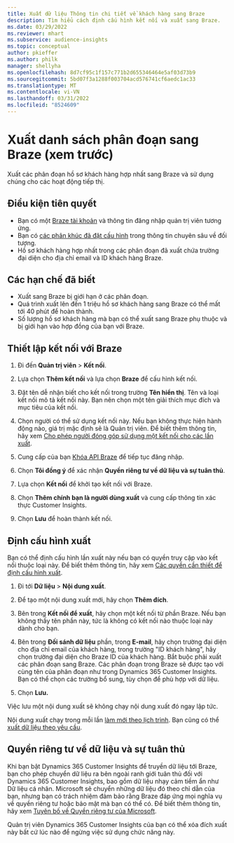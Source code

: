 ```yaml
---
title: Xuất dữ liệu Thông tin chi tiết về khách hàng sang Braze
description: Tìm hiểu cách định cấu hình kết nối và xuất sang Braze.
ms.date: 03/29/2022
ms.reviewer: mhart
ms.subservice: audience-insights
ms.topic: conceptual
author: pkieffer
ms.author: philk
manager: shellyha
ms.openlocfilehash: 8d7cf95c1f157c771b2d655346464e5af03d73b9
ms.sourcegitcommit: 5bd07f3a1288f003704acd576741cf6aedc1ac33
ms.translationtype: MT
ms.contentlocale: vi-VN
ms.lasthandoff: 03/31/2022
ms.locfileid: "8524609"
---
```

# <a name="export-segment-lists-to-braze-preview"></a>Xuất danh sách phân đoạn sang Braze (xem trước)

Xuất các phân đoạn hồ sơ khách hàng hợp nhất sang Braze và sử dụng chúng cho các hoạt động tiếp thị.

## <a name="prerequisites"></a>Điều kiện tiên quyết

-   Bạn có một [Braze tài khoản](https://www.braze.com/) và thông tin đăng nhập quản trị viên tương ứng.
-   Bạn có [các phân khúc đã đặt cấu hình](segments.md) trong thông tin chuyên sâu về đối tượng.
-   Hồ sơ khách hàng hợp nhất trong các phân đoạn đã xuất chứa trường đại diện cho địa chỉ email và ID khách hàng Braze. 

## <a name="known-limitations"></a>Các hạn chế đã biết

- Xuất sang Braze bị giới hạn ở các phân đoạn.
- Quá trình xuất lên đến 1 triệu hồ sơ khách hàng sang Braze có thể mất tới 40 phút để hoàn thành. 
- Số lượng hồ sơ khách hàng mà bạn có thể xuất sang Braze phụ thuộc và bị giới hạn vào hợp đồng của bạn với Braze.

## <a name="set-up-connection-to-braze"></a>Thiết lập kết nối với Braze

1. Đi đến **Quản trị viên** > **Kết nối**.

1. Lựa chọn **Thêm kết nối** và lựa chọn **Braze** để cấu hình kết nối.

1. Đặt tên dễ nhận biết cho kết nối trong trường **Tên hiển thị**. Tên và loại kết nối mô tả kết nối này. Bạn nên chọn một tên giải thích mục đích và mục tiêu của kết nối.

1. Chọn người có thể sử dụng kết nối này. Nếu bạn không thực hiện hành động nào, giá trị mặc định sẽ là Quản trị viên. Để biết thêm thông tin, hãy xem [Cho phép người đóng góp sử dụng một kết nối cho các lần xuất](connections.md#allow-contributors-to-use-a-connection-for-exports).

1. Cung cấp của bạn [Khóa API Braze](https://www.braze.com/docs/api/basics/) để tiếp tục đăng nhập. 

1. Chọn **Tôi đồng ý** để xác nhận **Quyền riêng tư về dữ liệu và sự tuân thủ**.

1. Lựa chọn **Kết nối** để khởi tạo kết nối với Braze.

1. Chọn **Thêm chính bạn là người dùng xuất** và cung cấp thông tin xác thực Customer Insights.

1. Chọn **Lưu** để hoàn thành kết nối.

## <a name="configure-an-export"></a>Định cấu hình xuất

Bạn có thể định cấu hình lần xuất này nếu bạn có quyền truy cập vào kết nối thuộc loại này. Để biết thêm thông tin, hãy xem [Các quyền cần thiết để định cấu hình xuất](export-destinations.md#set-up-a-new-export).

1. Đi tới **Dữ liệu** > **Nội dung xuất**.

1. Để tạo một nội dung xuất mới, hãy chọn **Thêm đích**.

1. Bên trong **Kết nối để xuất**, hãy chọn một kết nối từ phần Braze. Nếu bạn không thấy tên phần này, tức là không có kết nối nào thuộc loại này dành cho bạn.  

3. Bên trong **Đối sánh dữ liệu** phần, trong **E-mail**, hãy chọn trường đại diện cho địa chỉ email của khách hàng, trong trường "ID khách hàng", hãy chọn trường đại diện cho Braze ID của khách hàng. Bắt buộc phải xuất các phân đoạn sang Braze. Các phân đoạn trong Braze sẽ được tạo với cùng tên của phân đoạn như trong Dynamics 365 Customer Insights. Bạn có thể chọn các trường bổ sung, tùy chọn để phù hợp với dữ liệu. 

1. Chọn **Lưu.**

Việc lưu một nội dung xuất sẽ không chạy nội dung xuất đó ngay lập tức.

Nội dung xuất chạy trong mỗi lần [làm mới theo lịch trình](system.md#schedule-tab). Bạn cũng có thể [xuất dữ liệu theo yêu cầu](export-destinations.md#run-exports-on-demand). 


## <a name="data-privacy-and-compliance"></a>Quyền riêng tư về dữ liệu và sự tuân thủ

Khi bạn bật Dynamics 365 Customer Insights để truyền dữ liệu tới Braze, bạn cho phép chuyển dữ liệu ra bên ngoài ranh giới tuân thủ đối với Dynamics 365 Customer Insights, bao gồm dữ liệu nhạy cảm tiềm ẩn như Dữ liệu cá nhân. Microsoft sẽ chuyển những dữ liệu đó theo chỉ dẫn của bạn, nhưng bạn có trách nhiệm đảm bảo rằng Braze đáp ứng mọi nghĩa vụ về quyền riêng tư hoặc bảo mật mà bạn có thể có. Để biết thêm thông tin, hãy xem [Tuyên bố về Quyền riêng tư của Microsoft](https://go.microsoft.com/fwlink/?linkid=396732).

Quản trị viên Dynamics 365 Customer Insights của bạn có thể xóa đích xuất này bất cứ lúc nào để ngừng việc sử dụng chức năng này.

